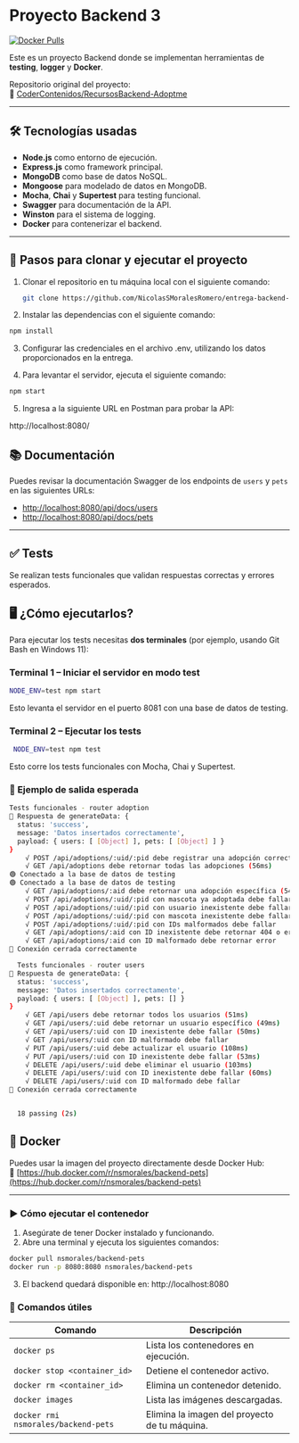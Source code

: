 # Proyecto Backend 3

[![Docker Pulls](https://img.shields.io/docker/pulls/nsmorales/backend-pets?style=for-the-badge)](https://hub.docker.com/r/nsmorales/backend-pets)

Este es un proyecto Backend donde se implementan herramientas de **testing**, **logger** y **Docker**.

Repositorio original del proyecto:  
🔗 [CoderContenidos/RecursosBackend-Adoptme](https://github.com/CoderContenidos/RecursosBackend-Adoptme)

---

## 🛠 Tecnologías usadas

- **Node.js** como entorno de ejecución.
- **Express.js** como framework principal.
- **MongoDB** como base de datos NoSQL.
- **Mongoose** para modelado de datos en MongoDB.
- **Mocha**, **Chai** y **Supertest** para testing funcional.
- **Swagger** para documentación de la API.
- **Winston** para el sistema de logging.
- **Docker** para contenerizar el backend.

---

## 🚀 Pasos para clonar y ejecutar el proyecto

1. Clonar el repositorio en tu máquina local con el siguiente comando:

   ```bash
   git clone https://github.com/NicolasSMoralesRomero/entrega-backend-3
   ```

2. Instalar las dependencias con el siguiente comando:
```bash
npm install
```

3. Configurar las credenciales en el archivo .env, utilizando los datos proporcionados en la entrega.

4. Para levantar el servidor, ejecuta el siguiente comando:

```bash
npm start
```

5. Ingresa a la siguiente URL en Postman para probar la API:

http://localhost:8080/

## 📚 Documentación

Puedes revisar la documentación Swagger de los endpoints de `users` y `pets` en las siguientes URLs:

- [http://localhost:8080/api/docs/users](http://localhost:8080/api/docs/users)
- [http://localhost:8080/api/docs/pets](http://localhost:8080/api/docs/pets)

---

##  ✅ Tests
Se realizan tests funcionales que validan respuestas correctas y errores esperados.

## 🖥 ¿Cómo ejecutarlos?

Para ejecutar los tests necesitas **dos terminales** (por ejemplo, usando Git Bash en Windows 11):

### Terminal 1 – Iniciar el servidor en modo test

```bash
NODE_ENV=test npm start
```

Esto levanta el servidor en el puerto 8081 con una base de datos de testing.

### Terminal 2 – Ejecutar los tests
```bash
 NODE_ENV=test npm test
```

Esto corre los tests funcionales con Mocha, Chai y Supertest.

### 🧪 Ejemplo de salida esperada

```bash
Tests funcionales - router adoption
🧪 Respuesta de generateData: {
  status: 'success',
  message: 'Datos insertados correctamente',
  payload: { users: [ [Object] ], pets: [ [Object] ] }
}
    √ POST /api/adoptions/:uid/:pid debe registrar una adopción correctamente (297ms)
    √ GET /api/adoptions debe retornar todas las adopciones (56ms)
🟢 Conectado a la base de datos de testing
🟢 Conectado a la base de datos de testing
    √ GET /api/adoptions/:aid debe retornar una adopción específica (54ms)
    √ POST /api/adoptions/:uid/:pid con mascota ya adoptada debe fallar (114ms)
    √ POST /api/adoptions/:uid/:pid con usuario inexistente debe fallar (59ms)
    √ POST /api/adoptions/:uid/:pid con mascota inexistente debe fallar (104ms)
    √ POST /api/adoptions/:uid/:pid con IDs malformados debe fallar
    √ GET /api/adoptions/:aid con ID inexistente debe retornar 404 o error (63ms)
    √ GET /api/adoptions/:aid con ID malformado debe retornar error
🧹 Conexión cerrada correctamente

  Tests funcionales - router users
🧪 Respuesta de generateData: {
  status: 'success',
  message: 'Datos insertados correctamente',
  payload: { users: [ [Object] ], pets: [] }
}
    √ GET /api/users debe retornar todos los usuarios (51ms)
    √ GET /api/users/:uid debe retornar un usuario específico (49ms)
    √ GET /api/users/:uid con ID inexistente debe fallar (50ms)
    √ GET /api/users/:uid con ID malformado debe fallar
    √ PUT /api/users/:uid debe actualizar el usuario (108ms)
    √ PUT /api/users/:uid con ID inexistente debe fallar (53ms)
    √ DELETE /api/users/:uid debe eliminar el usuario (103ms)
    √ DELETE /api/users/:uid con ID inexistente debe fallar (60ms)
    √ DELETE /api/users/:uid con ID malformado debe fallar
🧹 Conexión cerrada correctamente


  18 passing (2s)


```
## 🐳 Docker

Puedes usar la imagen del proyecto directamente desde Docker Hub:  
🔗 [https://hub.docker.com/r/nsmorales/backend-pets](https://hub.docker.com/r/nsmorales/backend-pets)

---

### ▶️ Cómo ejecutar el contenedor

1. Asegúrate de tener Docker instalado y funcionando.
2. Abre una terminal y ejecuta los siguientes comandos:

```bash
docker pull nsmorales/backend-pets
docker run -p 8080:8080 nsmorales/backend-pets
```

3. El backend quedará disponible en:
http://localhost:8080

### 🧰 Comandos útiles

| Comando | Descripción |
|--------|-------------|
| `docker ps` | Lista los contenedores en ejecución. |
| `docker stop <container_id>` | Detiene el contenedor activo. |
| `docker rm <container_id>` | Elimina un contenedor detenido. |
| `docker images` | Lista las imágenes descargadas. |
| `docker rmi nsmorales/backend-pets` | Elimina la imagen del proyecto de tu máquina. |